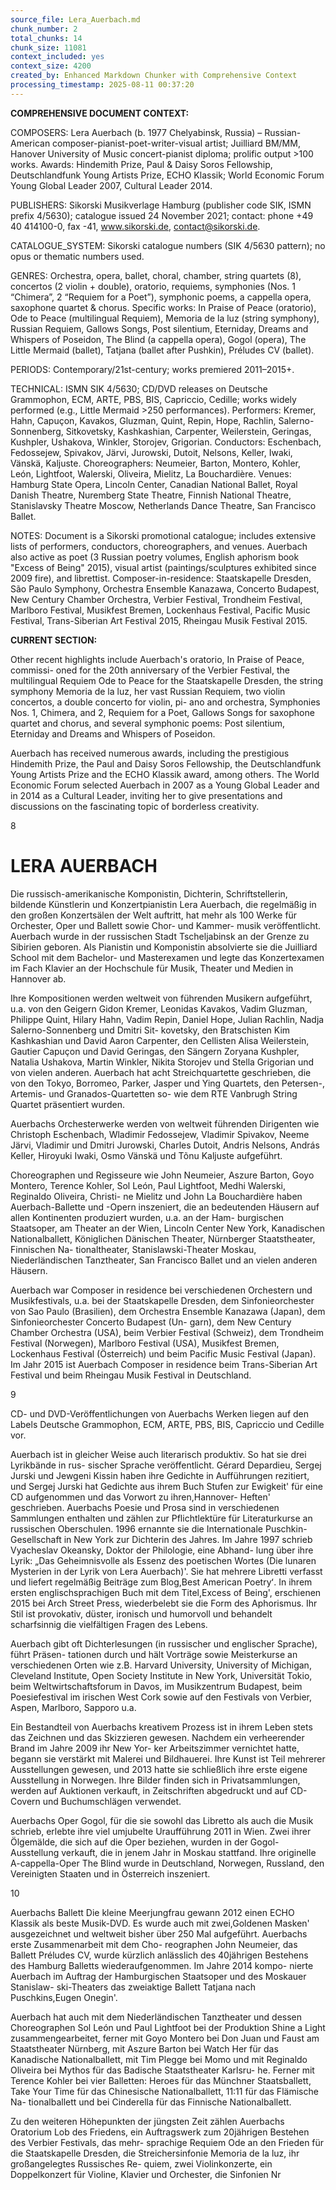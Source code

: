 ```yaml
---
source_file: Lera_Auerbach.md
chunk_number: 2
total_chunks: 14
chunk_size: 11081
context_included: yes
context_size: 4200
created_by: Enhanced Markdown Chunker with Comprehensive Context
processing_timestamp: 2025-08-11 00:37:20
---
```


**COMPREHENSIVE DOCUMENT CONTEXT:**

COMPOSERS: Lera Auerbach (b. 1977 Chelyabinsk, Russia) – Russian-American composer-pianist-poet-writer-visual artist; Juilliard BM/MM, Hanover University of Music concert-pianist diploma; prolific output >100 works. Awards: Hindemith Prize, Paul & Daisy Soros Fellowship, Deutschlandfunk Young Artists Prize, ECHO Klassik; World Economic Forum Young Global Leader 2007, Cultural Leader 2014.

PUBLISHERS: Sikorski Musikverlage Hamburg (publisher code SIK, ISMN prefix 4/5630); catalogue issued 24 November 2021; contact: phone +49 40 414100-0, fax -41, www.sikorski.de, contact@sikorski.de.

CATALOGUE_SYSTEM: Sikorski catalogue numbers (SIK 4/5630 pattern); no opus or thematic numbers used.

GENRES: Orchestra, opera, ballet, choral, chamber, string quartets (8), concertos (2 violin + double), oratorio, requiems, symphonies (Nos. 1 “Chimera”, 2 “Requiem for a Poet”), symphonic poems, a cappella opera, saxophone quartet & chorus. Specific works: In Praise of Peace (oratorio), Ode to Peace (multilingual Requiem), Memoria de la luz (string symphony), Russian Requiem, Gallows Songs, Post silentium, Eterniday, Dreams and Whispers of Poseidon, The Blind (a cappella opera), Gogol (opera), The Little Mermaid (ballet), Tatjana (ballet after Pushkin), Préludes CV (ballet).

PERIODS: Contemporary/21st-century; works premiered 2011–2015+.

TECHNICAL: ISMN SIK 4/5630; CD/DVD releases on Deutsche Grammophon, ECM, ARTE, PBS, BIS, Capriccio, Cedille; works widely performed (e.g., Little Mermaid >250 performances). Performers: Kremer, Hahn, Capuçon, Kavakos, Gluzman, Quint, Repin, Hope, Rachlin, Salerno-Sonnenberg, Sitkovetsky, Kashkashian, Carpenter, Weilerstein, Geringas, Kushpler, Ushakova, Winkler, Storojev, Grigorian. Conductors: Eschenbach, Fedossejew, Spivakov, Järvi, Jurowski, Dutoit, Nelsons, Keller, Iwaki, Vänskä, Kaljuste. Choreographers: Neumeier, Barton, Montero, Kohler, León, Lightfoot, Walerski, Oliveira, Mielitz, La Bouchardière. Venues: Hamburg State Opera, Lincoln Center, Canadian National Ballet, Royal Danish Theatre, Nuremberg State Theatre, Finnish National Theatre, Stanislavsky Theatre Moscow, Netherlands Dance Theatre, San Francisco Ballet.

NOTES: Document is a Sikorski promotional catalogue; includes extensive lists of performers, conductors, choreographers, and venues. Auerbach also active as poet (3 Russian poetry volumes, English aphorism book "Excess of Being" 2015), visual artist (paintings/sculptures exhibited since 2009 fire), and librettist. Composer-in-residence: Staatskapelle Dresden, São Paulo Symphony, Orchestra Ensemble Kanazawa, Concerto Budapest, New Century Chamber Orchestra, Verbier Festival, Trondheim Festival, Marlboro Festival, Musikfest Bremen, Lockenhaus Festival, Pacific Music Festival, Trans-Siberian Art Festival 2015, Rheingau Musik Festival 2015.

**CURRENT SECTION:**



Other recent highlights include Auerbach's oratorio, In Praise of Peace, commissi- oned for the 20th anniversary of the Verbier Festival, the multilingual Requiem Ode to Peace for the Staatskapelle Dresden, the string symphony Memoria de la luz, her vast Russian Requiem, two violin concertos, a double concerto for violin, pi- ano and orchestra, Symphonies Nos. 1, Chimera, and 2, Requiem for a Poet, Gallows Songs for saxophone quartet and chorus, and several symphonic poems: Post silentium, Eterniday and Dreams and Whispers of Poseidon.

Auerbach has received numerous awards, including the prestigious Hindemith Prize, the Paul and Daisy Soros Fellowship, the Deutschlandfunk Young Artists Prize and the ECHO Klassik award, among others. The World Economic Forum selected Auerbach in 2007 as a Young Global Leader and in 2014 as a Cultural Leader, inviting her to give presentations and discussions on the fascinating topic of borderless creativity.

8

# LERA AUERBACH

Die russisch-amerikanische Komponistin, Dichterin, Schriftstellerin, bildende Künstlerin und Konzertpianistin Lera Auerbach, die regelmäßig in den großen Konzertsälen der Welt auftritt, hat mehr als 100 Werke für Orchester, Oper und Ballett sowie Chor- und Kammer- musik veröffentlicht. Auerbach wurde in der russischen Stadt Tscheljabinsk an der Grenze zu Sibirien geboren. Als Pianistin und Komponistin absolvierte sie die Juilliard School mit dem Bachelor- und Masterexamen und legte das Konzertexamen im Fach Klavier an der Hochschule für Musik, Theater und Medien in Hannover ab.

Ihre Kompositionen werden weltweit von führenden Musikern aufgeführt, u.a. von den Geigern Gidon Kremer, Leonidas Kavakos, Vadim Gluzman, Philippe Quint, Hilary Hahn, Vadim Repin, Daniel Hope, Julian Rachlin, Nadja Salerno-Sonnenberg und Dmitri Sit- kovetsky, den Bratschisten Kim Kashkashian und David Aaron Carpenter, den Cellisten Alisa Weilerstein, Gautier Capuçon und David Geringas, den Sängern Zoryana Kushpler, Natalia Ushakova, Martin Winkler, Nikita Storojev und Stella Grigorian und von vielen anderen. Auerbach hat acht Streichquartette geschrieben, die von den Tokyo, Borromeo, Parker, Jasper und Ying Quartets, den Petersen-, Artemis- und Granados-Quartetten so- wie dem RTE Vanbrugh String Quartet präsentiert wurden.

Auerbachs Orchesterwerke werden von weltweit führenden Dirigenten wie Christoph Eschenbach, Wladimir Fedossejew, Vladimir Spivakov, Neeme Järvi, Vladimir und Dmitri Jurowski, Charles Dutoit, Andris Nelsons, András Keller, Hiroyuki Iwaki, Osmo Vänskä und Tõnu Kaljuste aufgeführt.

Choreographen und Regisseure wie John Neumeier, Aszure Barton, Goyo Montero, Terence Kohler, Sol León, Paul Lightfoot, Medhi Walerski, Reginaldo Oliveira, Christi- ne Mielitz und John La Bouchardière haben Auerbach-Ballette und -Opern inszeniert, die an bedeutenden Häusern auf allen Kontinenten produziert wurden, u.a. an der Ham- burgischen Staatsoper, am Theater an der Wien, Lincoln Center New York, Kanadischen Nationalballett, Königlichen Dänischen Theater, Nürnberger Staatstheater, Finnischen Na- tionaltheater, Stanislawski-Theater Moskau, Niederländischen Tanztheater, San Francisco Ballet und an vielen anderen Häusern.

Auerbach war Composer in residence bei verschiedenen Orchestern und Musikfestivals, u.a. bei der Staatskapelle Dresden, dem Sinfonieorchester von Sao Paulo (Brasilien), dem Orchestra Ensemble Kanazawa (Japan), dem Sinfonieorchester Concerto Budapest (Un- garn), dem New Century Chamber Orchestra (USA), beim Verbier Festival (Schweiz), dem Trondheim Festival (Norwegen), Marlboro Festival (USA), Musikfest Bremen, Lockenhaus Festival (Österreich) und beim Pacific Music Festival (Japan). Im Jahr 2015 ist Auerbach Composer in residence beim Trans-Siberian Art Festival und beim Rheingau Musik Festival in Deutschland.

9

CD- und DVD-Veröffentlichungen von Auerbachs Werken liegen auf den Labels Deutsche Grammophon, ECM, ARTE, PBS, BIS, Capriccio und Cedille vor.

Auerbach ist in gleicher Weise auch literarisch produktiv. So hat sie drei Lyrikbände in rus- sischer Sprache veröffentlicht. Gérard Depardieu, Sergej Jurski und Jewgeni Kissin haben ihre Gedichte in Aufführungen rezitiert, und Sergej Jurski hat Gedichte aus ihrem Buch Stufen zur Ewigkeit' für eine CD aufgenommen und das Vorwort zu ihren,Hannover- Heften' geschrieben. Auerbachs Poesie und Prosa sind in verschiedenen Sammlungen enthalten und zählen zur Pflichtlektüre für Literaturkurse an russischen Oberschulen. 1996 ernannte sie die Internationale Puschkin-Gesellschaft in New York zur Dichterin des Jahres. Im Jahre 1997 schrieb Vyacheslav Okeansky, Doktor der Philologie, eine Abhand- lung über ihre Lyrik: „Das Geheimnisvolle als Essenz des poetischen Wortes (Die lunaren Mysterien in der Lyrik von Lera Auerbach)'. Sie hat mehrere Libretti verfasst und liefert regelmäßig Beiträge zum Blog,Best American Poetryʻ. In ihrem ersten englischsprachigen Buch mit dem Titel,Excess of Being', erschienen 2015 bei Arch Street Press, wiederbelebt sie die Form des Aphorismus. Ihr Stil ist provokativ, düster, ironisch und humorvoll und behandelt scharfsinnig die vielfältigen Fragen des Lebens.

Auerbach gibt oft Dichterlesungen (in russischer und englischer Sprache), führt Präsen- tationen durch und hält Vorträge sowie Meisterkurse an verschiedenen Orten wie z.B. Harvard University, University of Michigan, Cleveland Institute, Open Society Institute in New York, Universität Tokio, beim Weltwirtschaftsforum in Davos, im Musikzentrum Budapest, beim Poesiefestival im irischen West Cork sowie auf den Festivals von Verbier, Aspen, Marlboro, Sapporo u.a.

Ein Bestandteil von Auerbachs kreativem Prozess ist in ihrem Leben stets das Zeichnen und das Skizzieren gewesen. Nachdem ein verheerender Brand im Jahre 2009 ihr New Yor- ker Arbeitszimmer vernichtet hatte, begann sie verstärkt mit Malerei und Bildhauerei. Ihre Kunst ist Teil mehrerer Ausstellungen gewesen, und 2013 hatte sie schließlich ihre erste eigene Ausstellung in Norwegen. Ihre Bilder finden sich in Privatsammlungen, werden auf Auktionen verkauft, in Zeitschriften abgedruckt und auf CD-Covern und Buchumschlägen verwendet.

Auerbachs Oper Gogol, für die sie sowohl das Libretto als auch die Musik schrieb, erlebte ihre viel umjubelte Uraufführung 2011 in Wien. Zwei ihrer Ölgemälde, die sich auf die Oper beziehen, wurden in der Gogol-Ausstellung verkauft, die in jenem Jahr in Moskau stattfand. Ihre originelle A-cappella-Oper The Blind wurde in Deutschland, Norwegen, Russland, den Vereinigten Staaten und in Österreich inszeniert.

10

Auerbachs Ballett Die kleine Meerjungfrau gewann 2012 einen ECHO Klassik als beste Musik-DVD. Es wurde auch mit zwei,Goldenen Masken' ausgezeichnet und weltweit bisher über 250 Mal aufgeführt. Auerbachs erste Zusammenarbeit mit dem Cho- reographen John Neumeier, das Ballett Préludes CV, wurde kürzlich anlässlich des 40jährigen Bestehens des Hamburg Balletts wiederaufgenommen. Im Jahre 2014 kompo- nierte Auerbach im Auftrag der Hamburgischen Staatsoper und des Moskauer Stanislaw- ski-Theaters das zweiaktige Ballett Tatjana nach Puschkins,Eugen Onegin'.

Auerbach hat auch mit dem Niederländischen Tanztheater und dessen Choreographen Sol León und Paul Lightfoot bei der Produktion Shine a Light zusammengearbeitet, ferner mit Goyo Montero bei Don Juan und Faust am Staatstheater Nürnberg, mit Aszure Barton bei Watch Her für das Kanadische Nationalballett, mit Tim Plegge bei Momo und mit Reginaldo Oliveira bei Mythos für das Badische Staatstheater Karlsru- he. Ferner mit Terence Kohler bei vier Balletten: Heroes für das Münchner Staatsballett, Take Your Time für das Chinesische Nationalballett, 11:11 für das Flämische Na- tionalballett und bei Cinderella für das Finnische Nationalballett.

Zu den weiteren Höhepunkten der jüngsten Zeit zählen Auerbachs Oratorium Lob des Friedens, ein Auftragswerk zum 20jährigen Bestehen des Verbier Festivals, das mehr- sprachige Requiem Ode an den Frieden für die Staatskapelle Dresden, die Streichersinfonie Memoria de la luz, ihr großangelegtes Russisches Re- quiem, zwei Violinkonzerte, ein Doppelkonzert für Violine, Klavier und Orchester, die Sinfonien Nr
